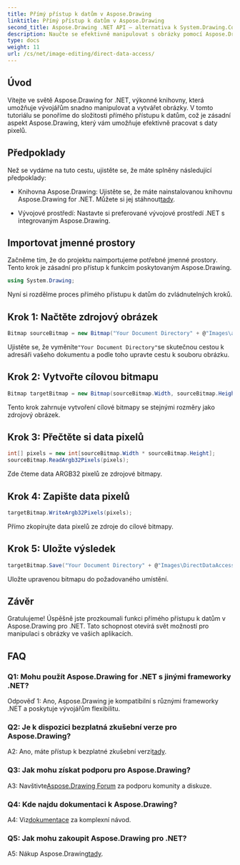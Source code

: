 ```yaml
---
title: Přímý přístup k datům v Aspose.Drawing
linktitle: Přímý přístup k datům v Aspose.Drawing
second_title: Aspose.Drawing .NET API – alternativa k System.Drawing.Common
description: Naučte se efektivně manipulovat s obrázky pomocí Aspose.Drawing for .NET. Ponořte se do přímého přístupu k datům pomocí našeho podrobného průvodce.
type: docs
weight: 11
url: /cs/net/image-editing/direct-data-access/
---
```

## Úvod

Vítejte ve světě Aspose.Drawing for .NET, výkonné knihovny, která umožňuje vývojářům snadno manipulovat a vytvářet obrázky. V tomto tutoriálu se ponoříme do složitosti přímého přístupu k datům, což je zásadní aspekt Aspose.Drawing, který vám umožňuje efektivně pracovat s daty pixelů.

## Předpoklady

Než se vydáme na tuto cestu, ujistěte se, že máte splněny následující předpoklady:

-  Knihovna Aspose.Drawing: Ujistěte se, že máte nainstalovanou knihovnu Aspose.Drawing for .NET. Můžete si jej stáhnout[tady](https://releases.aspose.com/drawing/net/).

- Vývojové prostředí: Nastavte si preferované vývojové prostředí .NET s integrovaným Aspose.Drawing.

## Importovat jmenné prostory

Začněme tím, že do projektu naimportujeme potřebné jmenné prostory. Tento krok je zásadní pro přístup k funkcím poskytovaným Aspose.Drawing.

```csharp
using System.Drawing;
```

Nyní si rozdělme proces přímého přístupu k datům do zvládnutelných kroků.

## Krok 1: Načtěte zdrojový obrázek

```csharp
Bitmap sourceBitmap = new Bitmap("Your Document Directory" + @"Images\aspose_logo.png");
```

 Ujistěte se, že vyměníte`"Your Document Directory"`se skutečnou cestou k adresáři vašeho dokumentu a podle toho upravte cestu k souboru obrázku.

## Krok 2: Vytvořte cílovou bitmapu

```csharp
Bitmap targetBitmap = new Bitmap(sourceBitmap.Width, sourceBitmap.Height, System.Drawing.Imaging.PixelFormat.Format32bppPArgb);
```

Tento krok zahrnuje vytvoření cílové bitmapy se stejnými rozměry jako zdrojový obrázek.

## Krok 3: Přečtěte si data pixelů

```csharp
int[] pixels = new int[sourceBitmap.Width * sourceBitmap.Height];
sourceBitmap.ReadArgb32Pixels(pixels);
```

Zde čteme data ARGB32 pixelů ze zdrojové bitmapy.

## Krok 4: Zapište data pixelů

```csharp
targetBitmap.WriteArgb32Pixels(pixels);
```

Přímo zkopírujte data pixelů ze zdroje do cílové bitmapy.

## Krok 5: Uložte výsledek

```csharp
targetBitmap.Save("Your Document Directory" + @"Images\DirectDataAccess_out.png");
```

Uložte upravenou bitmapu do požadovaného umístění.

## Závěr

Gratulujeme! Úspěšně jste prozkoumali funkci přímého přístupu k datům v Aspose.Drawing pro .NET. Tato schopnost otevírá svět možností pro manipulaci s obrázky ve vašich aplikacích.

## FAQ

### Q1: Mohu použít Aspose.Drawing for .NET s jinými frameworky .NET?

Odpověď 1: Ano, Aspose.Drawing je kompatibilní s různými frameworky .NET a poskytuje vývojářům flexibilitu.

### Q2: Je k dispozici bezplatná zkušební verze pro Aspose.Drawing?

 A2: Ano, máte přístup k bezplatné zkušební verzi[tady](https://releases.aspose.com/).

### Q3: Jak mohu získat podporu pro Aspose.Drawing?

 A3: Navštivte[Aspose.Drawing Forum](https://forum.aspose.com/c/diagram/17) za podporu komunity a diskuze.

### Q4: Kde najdu dokumentaci k Aspose.Drawing?

A4: Viz[dokumentace](https://reference.aspose.com/drawing/net/) za komplexní návod.

### Q5: Jak mohu zakoupit Aspose.Drawing pro .NET?

 A5: Nákup Aspose.Drawing[tady](https://purchase.aspose.com/buy).